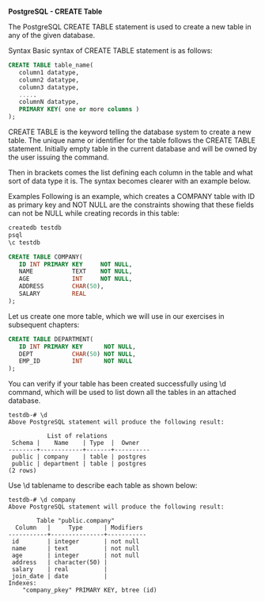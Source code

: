 **PostgreSQL - CREATE Table**

The PostgreSQL CREATE TABLE statement is used to create a new table in any of the given database.

Syntax
Basic syntax of CREATE TABLE statement is as follows:
```sql
CREATE TABLE table_name(
   column1 datatype,
   column2 datatype,
   column3 datatype,
   .....
   columnN datatype,
   PRIMARY KEY( one or more columns )
);
```

CREATE TABLE is the keyword telling the database system to create a new table. The unique name or identifier for the table follows the CREATE TABLE statement. Initially empty table in the current database and will be owned by the user issuing the command.

Then in brackets comes the list defining each column in the table and what sort of data type it is. The syntax becomes clearer with an example below.

Examples
Following is an example, which creates a COMPANY table with ID as primary key and NOT NULL are the constraints showing that these fields can not be NULL while creating records in this table:
```bash
createdb testdb
psql
\c testdb
```

```sql
CREATE TABLE COMPANY(
   ID INT PRIMARY KEY     NOT NULL,
   NAME           TEXT    NOT NULL,
   AGE            INT     NOT NULL,
   ADDRESS        CHAR(50),
   SALARY         REAL
);
```

Let us create one more table, which we will use in our exercises in subsequent chapters:
```sql
CREATE TABLE DEPARTMENT(
   ID INT PRIMARY KEY      NOT NULL,
   DEPT           CHAR(50) NOT NULL,
   EMP_ID         INT      NOT NULL
);
```

You can verify if your table has been created successfully using \d command, which will be used to list down all the tables in an attached database.
```
testdb-# \d
Above PostgreSQL statement will produce the following result:

           List of relations
 Schema |    Name    | Type  |  Owner
--------+------------+-------+----------
 public | company    | table | postgres
 public | department | table | postgres
(2 rows)
```

Use \d tablename to describe each table as shown below:
```
testdb-# \d company
Above PostgreSQL statement will produce the following result:

        Table "public.company"
  Column   |     Type      | Modifiers
-----------+---------------+-----------
 id        | integer       | not null
 name      | text          | not null
 age       | integer       | not null
 address   | character(50) |
 salary    | real          |
 join_date | date          |
Indexes:
    "company_pkey" PRIMARY KEY, btree (id)
```

